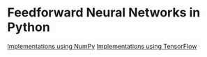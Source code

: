 # Feedforward Neural Networks in Python
[Implementations using NumPy](numpy/README.md)
[Implementations using TensorFlow](tensorflow/README.md)